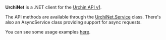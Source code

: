 **UrchiNet** is a .NET client for the [Urchin API v1](https://secure.urchin.com/helpwiki/en/Data_API.html).

The API methods are available through the [UrchiNet.Service](https://github.com/mausch/UrchiNet/blob/master/UrchiNet/CSharp.fs) class. 
There's also an AsyncService class providing support for async requests.

You can see some usage examples [here](https://github.com/mausch/UrchiNet/blob/master/UrchiNet.CSharpTests/Tests.cs).